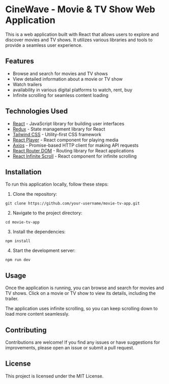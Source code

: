 # CineWave - Movie & TV Show Web Application

This is a web application built with React that allows users to explore and discover movies and TV shows. It utilizes various libraries and tools to provide a seamless user experience.

## Features

- Browse and search for movies and TV shows
- View detailed information about a movie or TV show
- Watch trailers
- availability in various digital platforms to watch, rent, buy
- Infinite scrolling for seamless content loading

## Technologies Used

- [React](https://reactjs.org/) - JavaScript library for building user interfaces
- [Redux](https://redux.js.org/) - State management library for React
- [Tailwind CSS](https://tailwindcss.com/) - Utility-first CSS framework
- [React Player](https://github.com/CookPete/react-player) - React component for playing media
- [Axios](https://axios-http.com/) - Promise-based HTTP client for making API requests
- [React Router DOM](https://reactrouter.com/web/guides/quick-start) - Routing library for React applications
- [React Infinite Scroll](https://github.com/CassetteRecs/react-infinite-scroll-component) - React component for infinite scrolling

## Installation

To run this application locally, follow these steps:

1. Clone the repository:

```git clone https://github.com/your-username/movie-tv-app.git```

2. Navigate to the project directory:

```cd movie-tv-app```

3. Install the dependencies:

```npm install```

4. Start the development server:

```npm run dev```

## Usage
Once the application is running, you can browse and search for movies and TV shows. Click on a movie or TV show to view its details, including the trailer.

The application uses infinite scrolling, so you can keep scrolling down to load more content seamlessly.

## Contributing
Contributions are welcome! If you find any issues or have suggestions for improvements, please open an issue or submit a pull request.

## License
This project is licensed under the MIT License.

